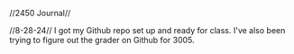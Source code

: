 //2450 Journal//


//8-28-24//
I got my Github repo set up and ready for class. I've also been trying to figure out the grader on Github for 3005. 
